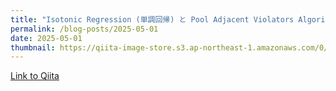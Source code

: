 ```yaml
---
title: "Isotonic Regression (単調回帰) と Pool Adjacent Violators Algorithm (PAVA) について"
permalink: /blog-posts/2025-05-01
date: 2025-05-01
thumbnail: https://qiita-image-store.s3.ap-northeast-1.amazonaws.com/0/905155/06349ee7-d06a-44fe-891f-6607fafb8632.png
---
```


[Link to Qiita](https://qiita.com/hari64/items/23d8e8f20879871b2209)
